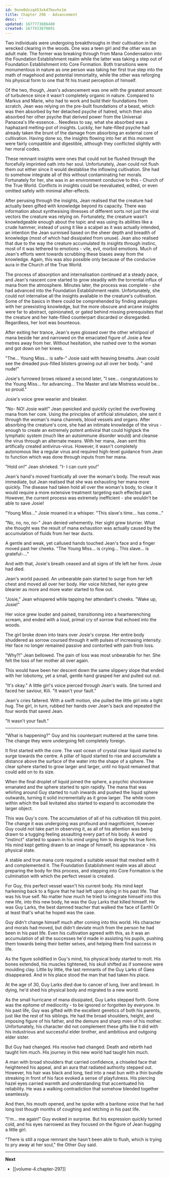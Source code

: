```yaml
---
id: 9one0dzzq453xkd7bavhx1m
title: Chapter 296 - Advancement
desc: ''
updated: 1677773886480
created: 1677433870891
---
```


Two individuals were undergoing breakthroughs in their cultivation in the wrecked clearing in the woods. One was a teen girl and the other was an adult male. The former was breaking through from Mana Condensation into the Foundation Establishment realm while the latter was taking a step out of Foundation Establishment into Core Formation. Both transitions were monumentous in nature as one person was taking her first true step into the math of magehood and potential immortality, while the other was reforging his physical form to one that fit his truest perception of himself.

Of the two, though, Jean's advancement was one with the greatest amount of turbulence since it wasn't completely organic in nature. Compared to Markus and Marie, who had to work and build their foundations from scratch, Jean was relying on the pre-built foundations of a beast, which was then absorbed by her detached psyche of hatred, which then also absorbed her other psyche that derived power from the Universal Panacea's life-essence... Needless to say, what she absorbed was a haphazard melting-pot of insights. Luckily, her hate-filled psyche had already taken the brunt of the damage from absorbing an external core of cultivation. Having done so, the insights flowing into her at this moment were fairly compatible and digestible, although they conflicted slightly with her moral codes.

These remnant insights were ones that could not be flushed through the forcefully imprinted oath into her soul. Unfortunately, Jean could not flush them out either since it would destablise the inflowing cultivation. She had to somehow integrate all of this without contaminating her morals. Fortunately for her, she was in an environment conducive to this - Church of the True World. Conflicts in insights could be reevaluated, edited, or even omitted safely with minimal after-effects.

After perusing through the insights, Jean realised that the creature had actually been gifted with knowledge beyond its capacity. There was information about synthesising illnesses of different sorts not just the viral vectors the creature was relying on. Fortunately, the creature wasn't knowledgeable enough about the topic and was using its abilities like a crude hammer, instead of using it like a scalpel as it was actually intended, an intention the Jean surmised based on the sheer depth and breadth of knowledge (most of which had dissipated from unuse). Jean also realised that due to the way the creature accumulated its insights through instinc, most of it was tethered to emotions - vile, evil, morbid emotions. Much of Jean's efforts went towards scrubbing these biases away from the knowledge. Again, this was also possible only because of the conducive aura in the Church of the True World.

The process of absorption and internalisation continued at a steady pace, and Jean's nascent core started to grow steadily with the torrential influx of mana from the atmosphere. Minutes later, the process was complete - she had advanced into the Foundation Establishment realm. Unfortunately, she could not internalise all the insights available in the creature's cultivation. Some of the basics in there could be comprehended by finding analogies with her preexisting knowledge, but the more obscure and arcane insights were far to abstract, opinionated, or gated behind missing prerequisites that the creature and her hate-filled counterpart discarded or disregarded. Regardless, her loot was bounteous.

After exiting her trance, Jean's eyes glossed over the other whirlpool of mana beside her and narrowed on the emaciated figure of Josie a few metres away from her. Without hesitation, she rushed over to the woman and got down on her knees.

"The... Young Miss... is safe-" Josie said with heaving breaths. Jean could see the dreaded pus-filled blisters growing out all over her body. "-and nude!"

Josie's furrowed brows relaxed a second later, "I see... congratulations to the Young Miss... for advancing... The Master and late Mistress would be... so proud."

Josie's voice grew wearier and bleaker.

"No- NO! Josie wait!" Jean panicked and quickly cycled the overflowing mana from her core. Using the principles of artificial stimulation, she sent it through the woman's mana channels, blood vessels and organs. After absorbing the creature's core, she had an intimate knowledge of the virus - enough to create an extremely potent antiviral that could highjack the lymphatic system (much like an autoimmune disorder would) and cleanse the virus through an alternate means. With her mana, Jean sent this artifically created antivirus-virus. However, it wasn't completely autonomous like a regular virus and required high-level guidance from Jean to function which was done through inputs from her mana.

"Hold on!" Jean shrieked. "I- I can cure you!"

Jean's hand's moved frantically all over the woman's body. The result was immediate, but Jean realised that she was exhausting her mana more quickly. The disease had taken hold all over the woman's body, to clear it would require a more extensive treatment targeting each effected part. However, the current process was extremely inefficient - she wouldn't be able to save Josie!

"Young Miss..." Josie moaned in a whisper. "This slave's time... has come..."

"No, no, no, no-" Jean denied vehemently. Her sight grew blurrier. What she thought was the result of mana exhaustion was actually caused by the accumulation of fluids from her tear ducts.

A gentle and weak, yet callused hands touched Jean's face and a finger moved past her cheeks. "The Young Miss... is crying... This slave... is grateful-..."

And with that, Josie's breath ceased and all signs of life left her form. Josie had died.

Jean's world paused. An unbearable pain started to surge from her left chest and moved all over her body. Her voice hitched, her eyes grew blearier as more and more water started to flow out.

"Josie," Jean whispered while tapping her attendant's cheeks. "Wake up, Josie!"

Her voice grew louder and pained, transitioning into a heartwrenching scream, and ended with a loud, primal cry of sorrow that echoed into the woods.

The girl broke down into tears over Josie's corpse. Her entire body shuddered as sorrow coursed through it with pulses of increasing intensity. Her face no longer remained passive and contorted with pain from loss.

"Why?!" Jean bellowed. The pain of loss was most unbearable for her. She felt the loss of her mother all over again.

This would have been her descent down the same slippery slope that ended with her lobotomy, yet a small, gentle hand grasped her and pulled out out.

"It's okay." A little girl's voice pierced through Jean's wails. She turned and faced her saviour, Kili. "It wasn't your fault."

Jean's cries faltered. With a swift motion, she pulled the little girl into a tight hug. The girl, in turn, rubbed her hands over Jean's back and repeated the four words that saved Jean.

"It wasn't your fault."

____

"What is happening?" Guy and his counterpart muttered at the same time. The change they were undergoing felt completely foreign.

It first started with the core. The vast ocean of crystal clear liquid started to surge towards the centre. A pillar of liquid started to rise and accumulate a distance above the surface of the water into the shape of a sphere. The clear sphere started to grow larger and larger, until no liquid remained that could add on to its size.

When the final droplet of liquid joined the sphere, a psychic shockwave emanated and the sphere started to spin rapidly. The mana that was whirling around Guy started to rush inwards and pushed the liquid sphere outwards, turning it solid incrementally as it grow larger. The white room within which the ball levitated also started to expand to accomodate the larger object.

This was Guy's core. The accumulation of all of his cultivation till this point. The change it was undergoing was profound and magnificient, however Guy could not take part in observing it, as all of his attention was being drawn to a tugging feeling assaulting every part of his body. A weird "instinct" started to spawn in his mind urging him to design his true form. His mind kept getting drawn to an image of himself, his appearance - his physical state.

A stable and true mana core required a suitable vessel that meshed with it and complemented it. The Foundation Establishment realm was all about preparing the body for this process, and stepping into Core Formation is the culmination with which the perfect vessel is created.

For Guy, this perfect vessel wasn't his current body. His mind kept harkening back to a figure that he had left upon dying in his past life. That was his true self. No matter how much he tried to integrate himself into this new life, into this new body, he was the Guy Larks that killed himself. He was Guy Larks, the best damned teacher that walked the face of Earth! Or at least that's what he hoped was the case.

Guy didn't change himself much after coming into this world. His character and morals had moved, but didn't deviate much from the person he had been in his past life. Even his cultivation agreed with this, as it was an accumulation of all the successes he'd made in assisting his pupils, pushing them towards being their better selves, and helping them find success in life.

As the figure solidified in Guy's mind, his physical body started to molt. His bones extended, his muscles tightened, his skull shifted as if someone were moulding clay. Little by little, the last remnants of the Guy Larks of Gaea disappeared. And in his place stood the man that had taken his place.

At the age of 30, Guy Larks died due to cancer of lung, liver and breast. In dying, he'd shed his physical body and migrated to a new world.

As the small hurricane of mana dissipated, Guy Larks stepped forth. Gone was the epitome of mediocrity - to be ignored or forgotten by everyone. In his past life, Guy was gifted with the excellent genetics of both his parents, just like the rest of his siblings. He had the broad shoulders, height, and imposing figure of his father, and the demure and sharp mien of his mother. Unfortunately, his character did not complement these gifts like it did with his industrious and successful elder brother, and ambitious and outgoing elder sister.

But Guy had changed. His resolve had changed. Death and rebirth had taught him much. His journey in this new world had taught him much.

A man with broad shoulders that carried confidence, a chiseled face that heightened his appeal, and an aura that radiated authority stepped out. However, his hair was black and long, tied into a neat bun with a thin bundle streaking in front of his face evoked a sense of playfulness. His piercing hazel eyes carried warmth and understanding that accentuated his reliability. He was a walking contradiction that somehow blended together seamlessly.

And then, his mouth opened, and he spoke with a baritone voice that he had long lost though months of coughing and retching in his past life.

"I'm... me again!" Guy evoked in surprise. But his expression quickly turned cold, and his eyes narrowed as they focused on the figure of Jean hugging a little girl.

"There is still a rogue remnant she hasn't been able to flush, which is trying to pry away at her soul," the Other Guy said.

____

**Next**
* [[volume-4.chapter-297]]